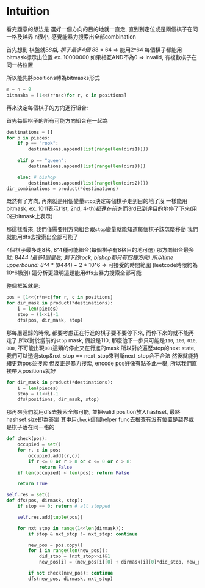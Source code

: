 # Intuition

看完題意的想法是
選好一個方向的目的地就一直走, 直到到定位或是兩個棋子在同一格及越界
n很小, 感覺能暴力搜索出全部combination

首先想到
棋盤就8*8格, 棋子最多4個
8*8 = 64 => 能用2^64 每個棋子都能用bitmask標示出位置 ex. 10000000
如果相互AND不為0 => invalid, 有複數棋子在同一格位置

所以能先將positions轉為bitmasks形式

```py
m = n = 8
bitmasks = [1<<(r*n+c)for r, c in positions]
```

再來決定每個棋子的方向進行組合:

首先每個棋子的所有可能方向組合在一起為

```py
destinations = []
for p in pieces:
    if p == "rook":
        destinations.append(list(range(len(dirs1))))
        
    elif p == "queen":
        destinations.append(list(range(len(dirs))))

    else: # bishop
        destinations.append(list(range(len(dirs2))))
dir_combinations = product(*destinations)
```

既然有了方向, 再來就是用個變量`stop`決定每個棋子走到目的地了沒
一樣能用bitmask, ex. 1011表示(1st, 2nd, 4-th)都還在前進而3rd已到達目的地停了下來(用0在bitmask上表示)

那這樣看來, 我們僅需要用方向組合跟`stop`變量就能知道每個棋子該怎麼移動
我們就能用dfs去搜索出全部可能了

4個棋子最多走8格, 8^4種可能組合(每個棋子有8格目的地可選)
那方向組合最多就: 8*4*4*4 (最多1個皇后, 剩下的rock, bishop都只有四種方向)
所以time upperbound: 8^4 * (8*4*4*4) ~ 2 * 10^6 => 可接受的時間範圍 (leetcode時限約為10^6級別)
這分析更證明這題能用dfs去暴力搜索全部可能

整個框架就是:

```py
pos = [1<<(r*n+c)for r, c in positions]
for dir_mask in product(*destinations):
    i = len(pieces)
    stop = (1<<i)-1
    dfs(pos, dir_mask, stop)
```

那每層遞歸的時候, 都要考慮正在行進的棋子要不要停下來, 而停下來的就不能再走了
所以對於當前的`stop` mask, 假設是110, 那麼他下一步只可能是`110`, `100`, `010`, `000`, 不可能出現`001`這類的停止又在行進的mask
所以對於遍歷stop的next state, 我們可以透過stop&nxt_stop == next_stop來判斷next_stop合不合法
然後就能持續更新pos並搜索
但反正是暴力搜索, encode pos好像有點多此一舉, 所以我們直接帶入positions就好

```py
for dir_mask in product(*destinations):
    i = len(pieces)
    stop = (1<<i)-1
    dfs(positions, dir_mask, stop)
```

那再來我們就用dfs去搜索全部可能, 並把valid position放入hashset, 最終hashset.size即為答案
其中用`check`這個helper func去檢查有沒有位置是越界或是棋子落在同一格的

```py
def check(pos):
    occupied = set()
    for r, c in pos:
        occupied.add((r,c))
        if r <= 0 or r > 8 or c <= 0 or c > 8:
            return False
    if len(occupied) < len(pos): return False

    return True

self.res = set()
def dfs(pos, dirmask, stop):
    if stop == 0: return # all stopped

    self.res.add(tuple(pos))

    for nxt_stop in range(1<<len(dirmask)):
        if stop & nxt_stop != nxt_stop: continue

        new_pos = pos.copy()
        for i in range(len(new_pos)):
            did_stop = (nxt_stop>>i)&1
            new_pos[i] = (new_pos[i][0] + dirmask[i][0]*did_stop, new_pos[i][1] + dirmask[i][1]*did_stop)

        if not check(new_pos): continue
        dfs(new_pos, dirmask, nxt_stop)
```
